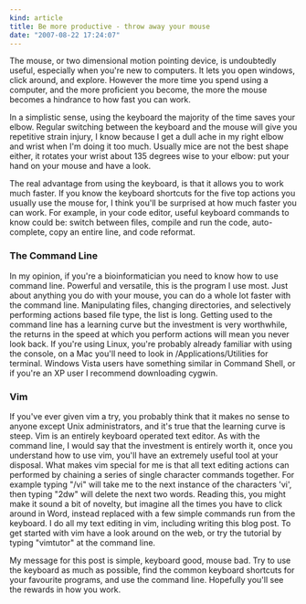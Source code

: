 ```yaml
--- 
kind: article
title: Be more productive - throw away your mouse
date: "2007-08-22 17:24:07"
---
```


The mouse, or two dimensional motion pointing device, is undoubtedly useful, 
especially when you're new to computers. It lets you open windows, click 
around, and explore. However the more time you spend using a computer, and the 
more proficient you become, the more the mouse becomes a hindrance to how fast 
you can work.

In a simplistic sense, using the keyboard the majority of the time saves your 
elbow. Regular switching between the keyboard and the mouse will give you 
repetitive strain injury, I know because I get a dull ache in my right elbow 
and wrist when I'm doing it too much. Usually mice are not the best shape 
either, it rotates your wrist about 135 degrees wise to your elbow: put your 
hand on your mouse and have a look.

The real advantage from using the keyboard, is that it allows you to work much 
faster. If you know the keyboard shortcuts for the five top actions you usually 
use the mouse for, I think you'll be surprised at how much faster you can work. 
For example, in your code editor, useful keyboard commands to know could be: 
switch between files, compile and run the code, auto-complete, copy an entire 
line, and code reformat.

### The Command Line

In my opinion, if you're a bioinformatician you need to know how to use command 
line. Powerful and versatile, this is the program I use most. Just about 
anything you do with your mouse, you can do a whole lot faster with the command 
line. Manipulating files, changing directories, and selectively performing 
actions based file type, the list is long. Getting used to the command line has 
a learning curve but the investment is very worthwhile, the returns in the 
speed at which you perform actions will mean you never look back. If you're 
using Linux, you're probably already familiar with using the console, on a Mac 
you'll need to look in /Applications/Utilities for terminal. Windows Vista 
users have something similar in Command Shell, or if you're an XP user I 
recommend downloading cygwin.

### Vim

If you've ever given vim a try, you probably think that it makes no sense to 
anyone except Unix administrators, and it's true that the learning curve is 
steep. Vim is an entirely keyboard operated text editor. As with the command 
line, I would say that the investment is entirely worth it, once you understand 
how to use vim, you'll have an extremely useful tool at your disposal. What 
makes vim special for me is that all text editing actions can performed by 
chaining a series of single character commands together. For example typing 
"/vi" will take me to the next instance of the characters 'vi', then typing 
"2dw" will delete the next two words. Reading this, you might make it sound a 
bit of novelty, but imagine all the times you have to click around in Word, 
instead replaced with a few simple commands run from the keyboard. I do all my 
text editing in vim, including writing this blog post. To get started with vim 
have a look around on the web, or try the tutorial by typing "vimtutor" at the 
command line.

My message for this post is simple, keyboard good, mouse bad. Try to use the 
keyboard as much as possible, find the common keyboard shortcuts for your 
favourite programs, and use the command line. Hopefully you'll see the rewards 
in how you work.
